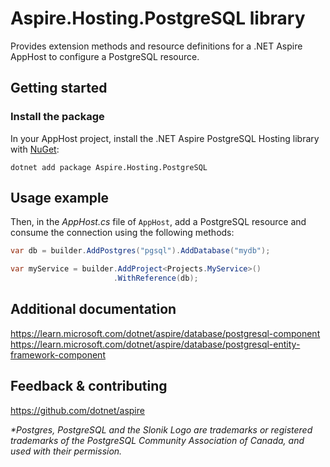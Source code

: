# Aspire.Hosting.PostgreSQL library

Provides extension methods and resource definitions for a .NET Aspire AppHost to configure a PostgreSQL resource.

## Getting started

### Install the package

In your AppHost project, install the .NET Aspire PostgreSQL Hosting library with [NuGet](https://www.nuget.org):

```dotnetcli
dotnet add package Aspire.Hosting.PostgreSQL
```

## Usage example

Then, in the _AppHost.cs_ file of `AppHost`, add a PostgreSQL resource and consume the connection using the following methods:

```csharp
var db = builder.AddPostgres("pgsql").AddDatabase("mydb");

var myService = builder.AddProject<Projects.MyService>()
                       .WithReference(db);
```

## Additional documentation
https://learn.microsoft.com/dotnet/aspire/database/postgresql-component
https://learn.microsoft.com/dotnet/aspire/database/postgresql-entity-framework-component

## Feedback & contributing

https://github.com/dotnet/aspire

_*Postgres, PostgreSQL and the Slonik Logo are trademarks or registered trademarks of the PostgreSQL Community Association of Canada, and used with their permission._
